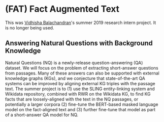 # (FAT) Fact Augmented Text

This was [Vidhisha Balachandran](https://github.com/vidhishanair)'s summer 2019
research intern project. It is no longer being used.

## Answering Natural Questions with Background Knowledge

Natural Questions (NQ) is a newly-release question-answering (QA) dataset. We
will focus on the problem of extracting short-answer questions from passages.
Many of these answers can also be supported with external knowledge graphs
(KGs), and we conjecture that state-of-the-art QA systems can be improved by
aligning external KG triples with the passage text. The summer project is to (1)
use the SLING entity-linking system and Wikidata repository, combined with RWR
on the Wikidata KG, to find KG facts that are loosely-aligned with the text in
the NQ passages, or potentially a larger corpora (2) fine-tune the BERT-based
masked language model on the fact-aligned text and (3) further fine-tune that
model as part of a short-answer QA model for NQ.
